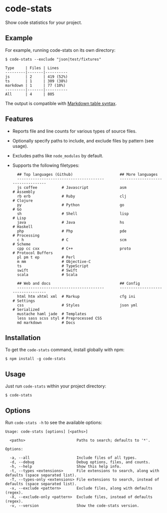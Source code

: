 
# code-stats

Show code statistics for your project.

## Example

For example, running code-stats on its own directory:

    $ code-stats --exclude "json|test/fixtures"

    Type     | Files | Lines
    ---------|-------|----------
    js       | 2     | 419 (52%)
    ts       | 1     | 309 (38%)
    markdown | 1     | 77 (10%)
    ---------|-------|----------
    All      | 4     | 805

The output is compatible with [Markdown table syntax](https://www.markdownguide.org/extended-syntax/#tables).

## Features

+ Reports file and line counts for various types of source files.
+ Optionally specify paths to include, and exclude files by pattern (see usage).
+ Excludes paths like `node_modules` by default.
+ Supports the following filetypes:

        ## Top languages (Github)                     ## More languages
        ---------------------------------------       ----------------------------------
        js coffee           # Javascript              asm                 # Assembly
        rb erb              # Ruby                    clj                 # Clojure
        py                  # Python                  go                  # Go
        sh                  # Shell                   lisp                # Lisp
        java                # Java                    hs                  # Haskell
        php                 # Php                     pde                 # Processing
        c h                 # C                       scm                 # Scheme
        cpp cc cxx          # C++                     proto               # Protocol Buffers
        pl pm t ep          # Perl
        m mm                # Objective-C
        ts                  # TypeScript
        swift               # Swift
        scala               # Scala

        ## Web and docs                               ## Config
        ---------------------------------------       ----------------------------------
        html htm xhtml xml  # Markup                  cfg ini             # Settings
        css                 # Styles                  json yml            # Serialized
        mustache haml jade  # Templates
        less sass scss styl # Preprocessed CSS
        md markdown         # Docs

## Installation

To get the `code-stats` command, install globally with npm:

    $ npm install -g code-stats

## Usage

Just run `code-stats` within your project directory:

    $ code-stats

## Options

Run `code-stats -h` to see the available options:

    Usage: code-stats [options] [<paths>]

      <paths>                       Paths to search; defaults to '*'.

    Options:

      -a, --all                     Include files of all types.
      -d, --debug                   Debug options, files, and counts.
      -h, --help                    Show this help info.
      -t, --types <extensions>      File extensions to search, along with defaults (space separated list).
      -T, --types-only <extensions> File extensions to search, instead of defaults (space separated list).
      -x, --exclude <pattern>       Exclude files, along with defaults (regex).
      -X, --exclude-only <pattern>  Exclude files, instead of defaults (regex).
      -v, --version                 Show the code-stats version.
